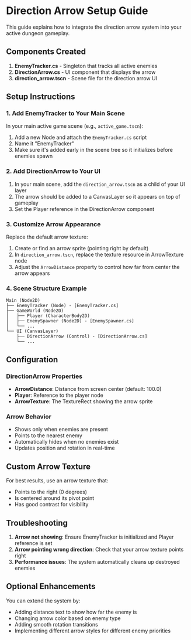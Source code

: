 # Direction Arrow Setup Guide

This guide explains how to integrate the direction arrow system into your active dungeon gameplay.

## Components Created

1. **EnemyTracker.cs** - Singleton that tracks all active enemies
2. **DirectionArrow.cs** - UI component that displays the arrow
3. **direction_arrow.tscn** - Scene file for the direction arrow UI

## Setup Instructions

### 1. Add EnemyTracker to Your Main Scene

In your main active game scene (e.g., `active_game.tscn`):

1. Add a new Node and attach the `EnemyTracker.cs` script
2. Name it "EnemyTracker"
3. Make sure it's added early in the scene tree so it initializes before enemies spawn

### 2. Add DirectionArrow to Your UI

1. In your main scene, add the `direction_arrow.tscn` as a child of your UI layer
2. The arrow should be added to a CanvasLayer so it appears on top of gameplay
3. Set the Player reference in the DirectionArrow component

### 3. Customize Arrow Appearance

Replace the default arrow texture:

1. Create or find an arrow sprite (pointing right by default)
2. In `direction_arrow.tscn`, replace the texture resource in ArrowTexture node
3. Adjust the `ArrowDistance` property to control how far from center the arrow appears

### 4. Scene Structure Example

```
Main (Node2D)
├── EnemyTracker (Node) - [EnemyTracker.cs]
├── GameWorld (Node2D)
│   ├── Player (CharacterBody2D)
│   ├── EnemySpawner (Node2D) - [EnemySpawner.cs]
│   └── ...
└── UI (CanvasLayer)
    ├── DirectionArrow (Control) - [DirectionArrow.cs]
    └── ...
```

## Configuration

### DirectionArrow Properties

- **ArrowDistance**: Distance from screen center (default: 100.0)
- **Player**: Reference to the player node
- **ArrowTexture**: The TextureRect showing the arrow sprite

### Arrow Behavior

- Shows only when enemies are present
- Points to the nearest enemy
- Automatically hides when no enemies exist
- Updates position and rotation in real-time

## Custom Arrow Texture

For best results, use an arrow texture that:
- Points to the right (0 degrees)
- Is centered around its pivot point
- Has good contrast for visibility

## Troubleshooting

1. **Arrow not showing**: Ensure EnemyTracker is initialized and Player reference is set
2. **Arrow pointing wrong direction**: Check that your arrow texture points right
3. **Performance issues**: The system automatically cleans up destroyed enemies

## Optional Enhancements

You can extend the system by:
- Adding distance text to show how far the enemy is
- Changing arrow color based on enemy type
- Adding smooth rotation transitions
- Implementing different arrow styles for different enemy priorities
